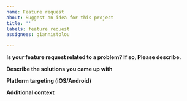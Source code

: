 ```yaml
---
name: Feature request
about: Suggest an idea for this project
title: ''
labels: feature request
assignees: giannistolou

---
```


**Is your feature request related to a problem? If so, Please describe.**

**Describe the solutions you came up with**

**Platform targeting (iOS/Android)**

**Additional context**
